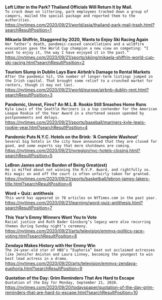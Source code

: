 **Left Litter in the Park? Thailand Officials Will Return It by Mail.**\
`To crack down on littering, park employees tracked down a group of campers, mailed the special package and reported them to the authorities.`\
https://nytimes.com/2020/09/21/world/asia/thailand-park-mail-trash.html?searchResultPosition=1

**Mikaela Shiffrin, Staggered by 2020, Wants to Enjoy Ski Racing Again**\
`Her father’s death, pandemic-caused cancellations and a wildfire evacuation gave the World Cup champion a new view on competing: “I want to enjoy it, the way I have enjoyed it in the past.”`\
https://nytimes.com/2020/09/21/sports/skiing/mikaela-shiffrin-world-cup-ski-racing.html?searchResultPosition=2

**Tourism Slump in Dublin Lays Bare Airbnb’s Damage to Rental Markets**\
`After the pandemic hit, the number of longer-term listings jumped in the Irish capital. That brought some relief to a crunched market for renters, though it may not last.`\
https://nytimes.com/2020/09/21/world/europe/airbnb-dublin-rent.html?searchResultPosition=3

**Pandemic, Unrest, Fires? An M.L.B. Rookie Still Smashes Home Runs**\
`Kyle Lewis of the Seattle Mariners is a top contender for the American League Rookie of the Year Award in a shortened season upended by postponements and delays.`\
https://nytimes.com/2020/09/21/sports/baseball/mariners-kyle-lewis-rookie-year.html?searchResultPosition=4

**Pandemic Puts N.Y.C. Hotels on the Brink: ‘A Complete Washout’**\
`Several big hotels in the city have announced that they are closed for good, and some experts say that more shutdowns are coming.`\
https://nytimes.com/2020/09/21/nyregion/nyc-hotels-closing.html?searchResultPosition=5

**LeBron James and the Burden of Being Great(est)**\
`He is miffed about not winning the M.V.P. Award, and rightfully so. His magic on and off the court is often unfairly taken for granted.`\
https://nytimes.com/2020/09/21/sports/basketball/lebron-james-lakers-title.html?searchResultPosition=6

**Word + Quiz: antithesis**\
`This word has appeared in 78 articles on NYTimes.com in the past year.`\
https://nytimes.com/2020/09/21/learning/word-quiz-antithesis.html?searchResultPosition=7

**This Year’s Emmy Winners Want You to Vote**\
`Racial justice and Ruth Bader Ginsburg’s legacy were also recurring themes during Sunday night’s ceremony.`\
https://nytimes.com/2020/09/21/arts/television/emmys-politics-race-voting.html?searchResultPosition=8

**Zendaya Makes History with Her Emmy Win**\
`The 24-year-old star of HBO’s “Euphoria” beat out acclaimed actresses like Jennifer Aniston and Laura Linney, becoming the youngest to win best lead actress in a drama.`\
https://nytimes.com/2020/09/20/arts/television/emmys-zendaya-euphoria.html?searchResultPosition=9

**Quotation of the Day: Grim Reminders That Are Hard to Escape**\
`Quotation of the Day for Monday, September 21, 2020.`\
https://nytimes.com/2020/09/20/todayspaper/quotation-of-the-day-grim-reminders-that-are-hard-to-escape.html?searchResultPosition=10

